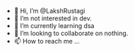 - 👋 Hi, I’m @LakshRustagi
- 👀 I’m not interested in dev.
- 🌱 I’m currently learning dsa
- 💞️ I’m looking to collaborate on nothing.
- 📫 How to reach me ...

<!---
lakshNsit/lakshNsit is a ✨ special ✨ repository because its `README.md` (this file) appears on your GitHub profile.
You can click the Preview link to take a look at your changes.
--->
